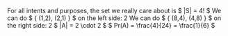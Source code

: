 For all intents and purposes, the set we really care about is $ |S| = 4! $
We can do $ { (1,2), (2,1) } $ on the left side: 2
We can do $ { (8,4), (4,8) } $ on the right side: 2
$ |A| = 2 \cdot 2 $
$ Pr(A) = \frac{4}{24} = \frac{1}{6} $
